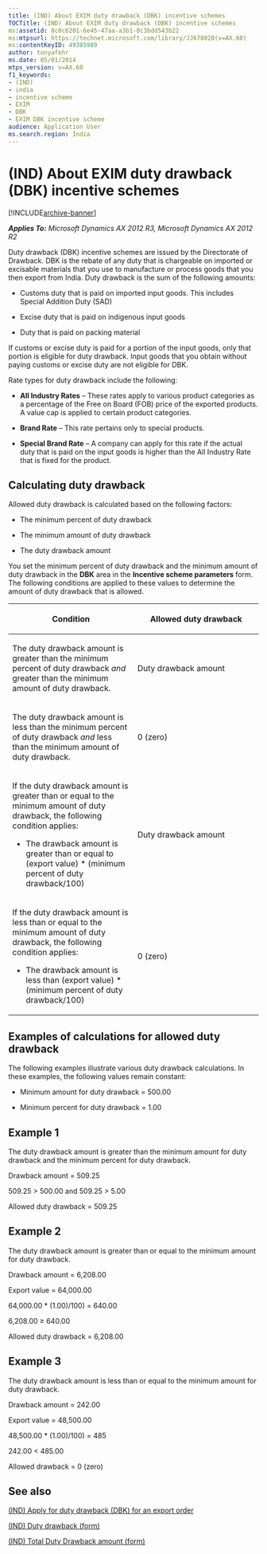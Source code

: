 ```yaml
---
title: (IND) About EXIM duty drawback (DBK) incentive schemes
TOCTitle: (IND) About EXIM duty drawback (DBK) incentive schemes
ms:assetid: 8c0c6201-6e45-47aa-a3b1-0c3bdd543b22
ms:mtpsurl: https://technet.microsoft.com/library/JJ678028(v=AX.60)
ms:contentKeyID: 49385989
author: tonyafehr
ms.date: 05/01/2014
mtps_version: v=AX.60
f1_keywords:
- (IND)
- india
- incentive scheme
- EXIM
- DBK
- EXIM DBK incentive scheme
audience: Application User
ms.search.region: India
---
```


# (IND) About EXIM duty drawback (DBK) incentive schemes 


[!INCLUDE[archive-banner](includes/archive-banner.md)]


_**Applies To:** Microsoft Dynamics AX 2012 R3, Microsoft Dynamics AX 2012 R2_

Duty drawback (DBK) incentive schemes are issued by the Directorate of Drawback. DBK is the rebate of any duty that is chargeable on imported or excisable materials that you use to manufacture or process goods that you then export from India. Duty drawback is the sum of the following amounts:

  - Customs duty that is paid on imported input goods. This includes Special Addition Duty (SAD)

  - Excise duty that is paid on indigenous input goods

  - Duty that is paid on packing material

If customs or excise duty is paid for a portion of the input goods, only that portion is eligible for duty drawback. Input goods that you obtain without paying customs or excise duty are not eligible for DBK.

Rate types for duty drawback include the following:

  - **All Industry Rates** – These rates apply to various product categories as a percentage of the Free on Board (FOB) price of the exported products. A value cap is applied to certain product categories.

  - **Brand Rate** – This rate pertains only to special products.

  - **Special Brand Rate** – A company can apply for this rate if the actual duty that is paid on the input goods is higher than the All Industry Rate that is fixed for the product.

## Calculating duty drawback

Allowed duty drawback is calculated based on the following factors:

  - The minimum percent of duty drawback

  - The minimum amount of duty drawback

  - The duty drawback amount

You set the minimum percent of duty drawback and the minimum amount of duty drawback in the **DBK** area in the **Incentive scheme parameters** form. The following conditions are applied to these values to determine the amount of duty drawback that is allowed.

<table>
<colgroup>
<col style="width: 50%" />
<col style="width: 50%" />
</colgroup>
<thead>
<tr class="header">
<th><p>Condition</p></th>
<th><p>Allowed duty drawback</p></th>
</tr>
</thead>
<tbody>
<tr class="odd">
<td><p>The duty drawback amount is greater than the minimum percent of duty drawback <em>and</em> greater than the minimum amount of duty drawback.</p></td>
<td><p>Duty drawback amount</p></td>
</tr>
<tr class="even">
<td><p>The duty drawback amount is less than the minimum percent of duty drawback <em>and</em> less than the minimum amount of duty drawback.</p></td>
<td><p>0 (zero)</p></td>
</tr>
<tr class="odd">
<td><p>If the duty drawback amount is greater than or equal to the minimum amount of duty drawback, the following condition applies:</p>
<ul>
<li><p>The drawback amount is greater than or equal to (export value) * (minimum percent of duty drawback/100)</p></li>
</ul></td>
<td><p>Duty drawback amount</p></td>
</tr>
<tr class="even">
<td><p>If the duty drawback amount is less than or equal to the minimum amount of duty drawback, the following condition applies:</p>
<ul>
<li><p>The drawback amount is less than (export value) * (minimum percent of duty drawback/100)</p></li>
</ul></td>
<td><p>0 (zero)</p></td>
</tr>
</tbody>
</table>


## Examples of calculations for allowed duty drawback

The following examples illustrate various duty drawback calculations. In these examples, the following values remain constant:

  - Minimum amount for duty drawback = 500.00

  - Minimum percent for duty drawback = 1.00

## Example 1

The duty drawback amount is greater than the minimum amount for duty drawback and the minimum percent for duty drawback.

Drawback amount = 509.25

509.25 \> 500.00 and 509.25 \> 5.00

Allowed duty drawback = 509.25

## Example 2

The duty drawback amount is greater than or equal to the minimum amount for duty drawback.

Drawback amount = 6,208.00

Export value = 64,000.00

64,000.00 \* (1.00)/100) = 640.00

6,208.00 ≥ 640.00

Allowed duty drawback = 6,208.00

## Example 3

The duty drawback amount is less than or equal to the minimum amount for duty drawback.

Drawback amount = 242.00

Export value = 48,500.00

48,500.00 \* (1.00)/100) = 485

242.00 \< 485.00

Allowed drawback = 0 (zero)

## See also

[(IND) Apply for duty drawback (DBK) for an export order](ind-apply-for-duty-drawback-dbk-for-an-export-order.md)

[(IND) Duty drawback (form)](https://technet.microsoft.com/library/jj664713\(v=ax.60\))

[(IND) Total Duty Drawback amount (form)](https://technet.microsoft.com/library/jj678025\(v=ax.60\))

  


